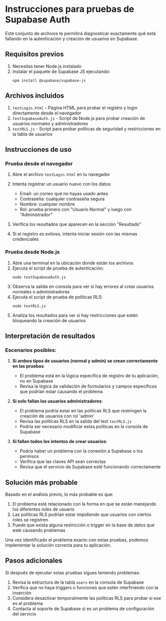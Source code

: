 # Instrucciones para pruebas de Supabase Auth

Este conjunto de archivos te permitirá diagnosticar exactamente qué está fallando en la autenticación y creación de usuarios en Supabase.

## Requisitos previos

1. Necesitas tener Node.js instalado
2. Instalar el paquete de Supabase JS ejecutando:
   ```
   npm install @supabase/supabase-js
   ```

## Archivos incluidos

1. `testLogin.html` - Página HTML para probar el registro y login directamente desde el navegador
2. `testSupabaseAuth.js` - Script de Node.js para probar creación de usuarios normales y administradores
3. `testRLS.js` - Script para probar políticas de seguridad y restricciones en la tabla de usuarios

## Instrucciones de uso

### Prueba desde el navegador

1. Abre el archivo `testLogin.html` en tu navegador
2. Intenta registrar un usuario nuevo con los datos:
   - Email: un correo que no hayas usado antes
   - Contraseña: cualquier contraseña segura
   - Nombre: cualquier nombre
   - Rol: prueba primero con "Usuario Normal" y luego con "Administrador"

3. Verifica los resultados que aparecen en la sección "Resultado"
4. Si el registro es exitoso, intenta iniciar sesión con las mismas credenciales

### Prueba desde Node.js

1. Abre una terminal en la ubicación donde están los archivos
2. Ejecuta el script de prueba de autenticación:
   ```
   node testSupabaseAuth.js
   ```
3. Observa la salida en consola para ver si hay errores al crear usuarios normales o administradores
4. Ejecuta el script de prueba de políticas RLS:
   ```
   node testRLS.js
   ```
5. Analiza los resultados para ver si hay restricciones que estén bloqueando la creación de usuarios

## Interpretación de resultados

### Escenarios posibles:

1. **Si ambos tipos de usuarios (normal y admin) se crean correctamente en las pruebas**:
   - El problema está en la lógica específica de registro de tu aplicación, no en Supabase
   - Revisa la lógica de validación de formularios y campos específicos que podrían estar causando el problema

2. **Si solo fallan los usuarios administradores**:
   - El problema podría estar en las políticas RLS que restringen la creación de usuarios con rol 'admin'
   - Revisa las políticas RLS en la salida del test `testRLS.js`
   - Podría ser necesario modificar estas políticas en la consola de Supabase

3. **Si fallan todos los intentos de crear usuarios**:
   - Podría haber un problema con la conexión a Supabase o los permisos
   - Verifica que las claves API sean correctas
   - Revisa que el servicio de Supabase esté funcionando correctamente

## Solución más probable

Basado en el análisis previo, lo más probable es que:

1. El problema esté relacionado con la forma en que se están manejando los diferentes roles de usuario
2. Las políticas RLS podrían estar impidiendo que usuarios con ciertos roles se registren
3. Puede que exista alguna restricción o trigger en la base de datos que esté causando problemas

Una vez identificado el problema exacto con estas pruebas, podemos implementar la solución correcta para tu aplicación.

## Pasos adicionales

Si después de ejecutar estas pruebas sigues teniendo problemas:

1. Revisa la estructura de la tabla `users` en la consola de Supabase
2. Verifica que no haya triggers o funciones que estén interfiriendo con la inserción
3. Considera desactivar temporalmente las políticas RLS para probar si ese es el problema
4. Contacta al soporte de Supabase si es un problema de configuración del servicio 